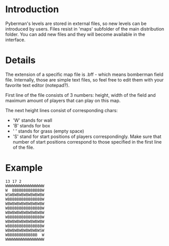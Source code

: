 # Introduction #

Pyberman's levels are stored in external files, so new levels can be introduced by users. Files resist in 'maps' subfolder of the main distribution folder. You can add new files and they will become available in the interface.

# Details #

The extension of a specific map file is .bff - which means bomberman field file. Internally, those are simple text files, so feel free to edit them with your favorite text editor (notepad?).

First line of the file consists of 3 numbers: height, width of the field and maximum amount of players that can play on this map.

The next height lines consist of corresponding chars:
  * 'W' stands for wall
  * 'B' stands for box
  * ' ' stands for grass (empty space)
  * 'S' stand for start positions of players correspondingly. Make sure that number of start positions correspond to those specified in the first line of the file.

# Example #
```
13 17 2
WWWWWWWWWWWWWWWWW
W  BBBBBBBBBBBBBW
WSWBWBWBWBWBWBWBW
WBBBBBBBBBBBBBBBW
WBWBWBWBWBWBWBWBW
WBBBBBBBBBBBBBBBW
WBWBWBWBWBWBWBWBW
WBBBBBBBBBBBBBBBW
WBWBWBWBWBWBWBWBW
WBBBBBBBBBBBBBBBW
WBWBWBWBWBWBWBWSW
WBBBBBBBBBBBBB  W
WWWWWWWWWWWWWWWWW
```